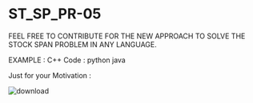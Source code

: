 # ST_SP_PR-05


FEEL FREE TO CONTRIBUTE FOR THE NEW APPROACH TO SOLVE THE STOCK SPAN PROBLEM IN ANY LANGUAGE.

EXAMPLE :
C++ Code :
python
java

Just for your Motivation : 

![download](https://user-images.githubusercontent.com/87939345/135758527-c743645d-22d0-4743-b949-05e8a88bf539.jpg)

